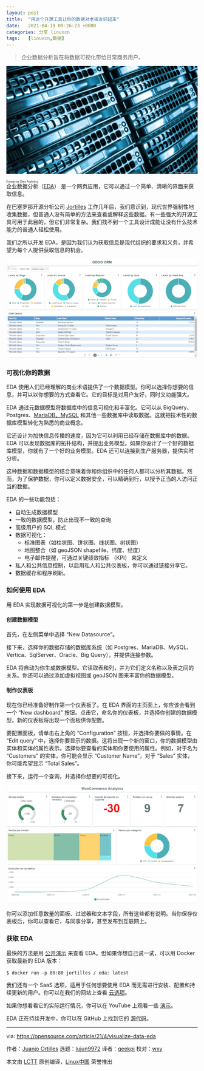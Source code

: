 ```yaml
---
layout: post
title:	"用这个开源工具让你的数据对老板友好起来"
date:	2021-04-19 09:26:23 +0800 
categories:	分享 linuxcn 
tags:	[linuxcn,数据]
---
```




> 
> 企业数据分析旨在将数据可视化带给日常商务用户。
> 
> 
> 


![](/Asserts/Images/album/202104/19/092617elri0ff4r6lr06rr.jpg "metrics and data shown on a computer screen")


<ruby> 企业数据分析 <rt>  Enterprise Data Analytics </rt></ruby>（[EDA](https://eda.jortilles.com/en/jortilles-english/)） 是一个网页应用，它可以通过一个简单、清晰的界面来获取信息。


在巴塞罗那开源分析公司 [Jortilles](https://www.jortilles.com/) 工作几年后，我们意识到，现代世界强制性地收集数据，但普通人没有简单的方法来查看或解释这些数据。有一些强大的开源工具可用于此目的，但它们非常复杂。我们找不到一个工具设计成能让没有什么技术能力的普通人轻松使用。


我们之所以开发 EDA，是因为我们认为获取信息是现代组织的要求和义务，并希望为每个人提供获取信息的机会。


![EDA interface](/Asserts/Images/album/202104/19/092625lw3oc39uum93mqzw.jpg "EDA interface")


### 可视化你的数据


EDA 使用人们已经理解的商业术语提供了一个数据模型。你可以选择你想要的信息，并可以以你想要的方式查看它。它的目标是对用户友好，同时又功能强大。


EDA 通过元数据模型将数据库中的信息可视化和丰富化。它可以从 BigQuery、Postgres、[MariaDB、MySQL](https://opensource.com/article/20/10/mariadb-mysql-cheat-sheet) 和其他一些数据库中读取数据。这就把技术性的数据库模型转化为熟悉的商业概念。


它还设计为加快信息传播的速度，因为它可以利用已经存储在数据库中的数据。EDA 可以发现数据库的拓扑结构，并提出业务模型。如果你设计了一个好的数据库模型，你就有了一个好的业务模型。EDA 还可以连接到生产服务器，提供实时分析。


这种数据和数据模型的结合意味着你和你组织中的任何人都可以分析其数据。然而，为了保护数据，你可以定义数据安全，可以精确到行，以授予正当的人访问正当的数据。


EDA 的一些功能包括：


* 自动生成数据模型
* 一致的数据模型，防止出现不一致的查询
* 高级用户的 SQL 模式
* 数据可视化：
	+ 标准图表（如柱状图、饼状图、线状图、树状图）
	+ 地图整合（如 geoJSON shapefile、纬度、经度）
	+ 电子邮件提醒，可通过关键绩效指标 （KPI） 来定义
* 私人和公共信息控制，以启用私人和公共仪表板，你可以通过链接分享它。
* 数据缓存和程序刷新。


### 如何使用 EDA


用 EDA 实现数据可视化的第一步是创建数据模型。


#### 创建数据模型


首先，在左侧菜单中选择 “New Datasource”。


接下来，选择你的数据存储的数据库系统（如 Postgres、MariaDB、MySQL、Vertica、SqlServer、Oracle、Big Query），并提供连接参数。


EDA 将自动为你生成数据模型。它读取表和列，并为它们定义名称以及表之间的关系。你还可以通过添加虚拟视图或 geoJSON 图来丰富你的数据模型。


#### 制作仪表板


现在你已经准备好制作第一个仪表板了。在 EDA 界面的主页面上，你应该会看到一个 “New dashboard” 按钮。点击它，命名你的仪表板，并选择你创建的数据模型。新的仪表板将出现一个面板供你配置。


要配置面板，请单击右上角的 “Configuration” 按钮，并选择你要做的事情。在 “Edit query” 中，选择你要显示的数据。这将出现一个新的窗口，你的数据模型由实体和实体的属性表示。选择你要查看的实体和你要使用的属性。例如，对于名为 “Customers” 的实体，你可能会显示 “Customer Name”，对于 “Sales” 实体，你可能希望显示 “Total Sales”。


接下来，运行一个查询，并选择你想要的可视化。


![EDA interface](/Asserts/Images/album/202104/19/092625f7w4nzwugztwu0qk.jpg "EDA interface")


你可以添加任意数量的面板、过滤器和文本字段，所有这些都有说明。当你保存仪表板后，你可以查看它，与同事分享，甚至发布到互联网上。


### 获取 EDA


最快的方法是用 [公开演示](https://demoeda.jortilles.com/) 来查看 EDA。但如果你想自己试一试，可以用 Docker 获取最新的 EDA 版本：



```
$ docker run -p 80:80 jortilles / eda: latest

```

我们还有一个 SaaS 选项，适用于任何想要使用 EDA 而无需进行安装、配置和持续更新的用户。你可以在我们的网站上查看 [云选项](https://eda.jortilles.com)。


如果你想看看它的实际运行情况，你可以在 YouTube 上观看一些 [演示](https://youtu.be/cBAAJbohHXQ)。


EDA 正在持续开发中，你可以在 GitHub 上找到它的 [源代码](https://github.com/jortilles/EDA)。




---


via: <https://opensource.com/article/21/4/visualize-data-eda>


作者：[Juanjo Ortilles](https://opensource.com/users/jortilles) 选题：[lujun9972](https://github.com/lujun9972) 译者：[geekpi](https://github.com/geekpi) 校对：[wxy](https://github.com/wxy)


本文由 [LCTT](https://github.com/LCTT/TranslateProject) 原创编译，[Linux中国](https://linux.cn/) 荣誉推出
